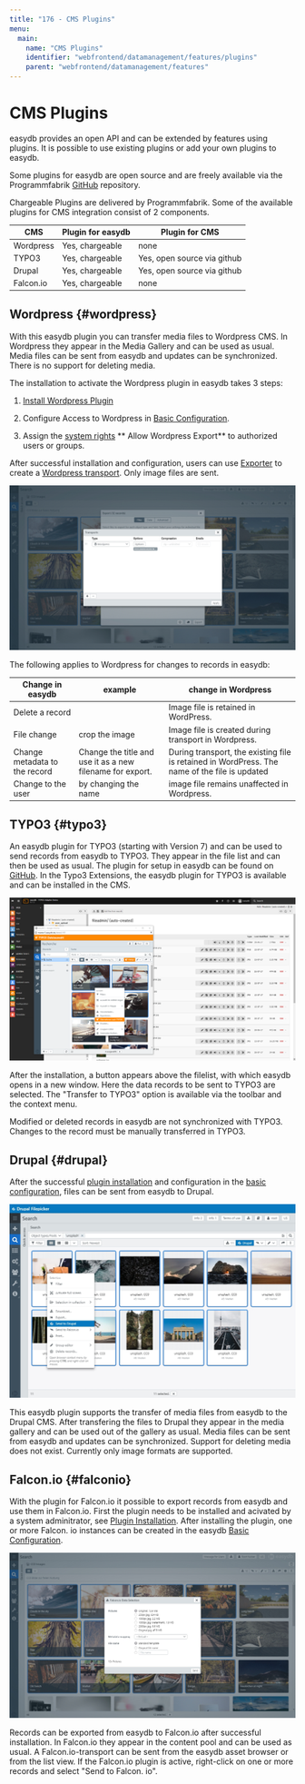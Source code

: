 ```yaml
---
title: "176 - CMS Plugins"
menu:
  main:
    name: "CMS Plugins"
    identifier: "webfrontend/datamanagement/features/plugins"
    parent: "webfrontend/datamanagement/features"
---
```

# CMS Plugins

easydb provides an open API and can be extended by features using plugins. It is possible to use existing plugins or add your own plugins to easydb.

Some plugins for easydb are open source and are freely available via the Programmfabrik [GitHub](https://github.com/programmfabrik) repository.

Chargeable Plugins are delivered by Programmfabrik. Some of the available plugins for CMS integration consist of 2 components.

|CMS|	Plugin for easydb	| Plugin for CMS|
|---|---|---|
|Wordpress|	Yes, chargeable |none|
|TYPO3|Yes, chargeable	|Yes, open source via github|
|Drupal|Yes, chargeable	|Yes, open source via github|
|Falcon.io|	Yes, chargeable |none|


## Wordpress {#wordpress}

With this easydb plugin you can transfer media files to Wordpress CMS. In Wordpress they appear in the Media Gallery and can be used as usual. Media files can be sent from easydb and updates can be synchronized. There is no support for deleting media.

The installation to activate the Wordpress plugin in easydb takes 3 steps:

1. [Install Wordpress Plugin](/en/sysadmin/installation/plugin)

2. Configure Access to Wordpress in [Basic Configuration](/en/webfrontend/administration/base-config/cms).

3. Assign the [system rights](/en/webfrontend/rightsmanagement) ** Allow Wordpress Export** to authorized users or groups.

After successful installation and configuration, users can use [Exporter](../../features/export) to create a [Wordpress transport](../../features/export). Only image files are sent.

![](wp_transport_en_en.jpg)

The following applies to Wordpress for changes to records in easydb:

|Change in easydb | example | change in Wordpress |
|---|---|---|
| Delete a record || Image file is retained in WordPress. |
| File change | crop the image | Image file is created during transport in Wordpress. |
| Change metadata to the record | Change the title and use it as a new filename for export. | During transport, the existing file is retained in WordPress. The name of the file is updated
| Change to the user | by changing the name | image file remains unaffected in Wordpress. |


## TYPO3 {#typo3}

An easydb plugin for TYPO3 (starting with Version 7) and can be used to send records from easydb to TYPO3. They appear in the file list and can then be used as usual. The plugin for setup in easydb can be found on [GitHub](https://github.com/programmfabrik/typo3-easydb-plugin). In the Typo3 Extensions, the easydb plugin for TYPO3 is available and can be installed in the CMS.

![TYPO3 plugin for easydb](typo3_easydb_plugin_en.png)

After the installation, a button appears above the filelist, with which easydb opens in a new window. Here the data records to be sent to TYPO3 are selected. The "Transfer to TYPO3" option is available via the toolbar and the context menu.

Modified or deleted records in easydb are not synchronized with TYPO3. Changes to the record must be manually transferred in TYPO3.

## Drupal {#drupal}

After the successful [plugin installation](/en/sysadmin/installation/plugin) and configuration in the [basic configuration](/en/webfrontend/administration/base-config/cms), files can be sent from easydb to Drupal.

![](drupal1_en_en.jpg)

This easydb plugin supports the transfer of media files from easydb to the Drupal CMS. After transfering the files to Drupal they appear in the media gallery and can be used out of the gallery as usual. Media files can be sent from easydb and updates can be synchronized. Support for deleting media does not exist. Currently only image formats are supported.


## Falcon.io {#falconio}

With the plugin for Falcon.io it possible to export records from easydb and use them in Falcon.io. First the plugin needs to be installed and acivated by a system adminitrator, see [Plugin Installation](/en/sysadmin/installation/plugin). After installing the plugin, one or more Falcon. io instances can be created in the easydb [Basic Configuration](../../../administration/base-config).

![](falconio_en_en.jpg)

Records can be exported from easydb to Falcon.io after successful installation. In Falcon.io they appear in the content pool and can be used as usual.
A Falcon.io-transport can be sent from the easydb asset browser or from the list view. If the Falcon.io plugin is active, right-click on one or more records and select "Send to Falcon. io".

